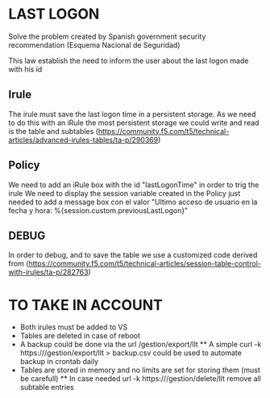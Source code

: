 # LAST LOGON
Solve the problem created by Spanish government security recommendation (Esquema Nacional de Seguridad) 

This law establish the need to inform the user about the last logon made with his id

## Irule
The irule must save the last logon time in a persistent storage. As we need to do this with an iRule the most persistent storage we could write and read is the table and subtables (https://community.f5.com/t5/technical-articles/advanced-irules-tables/ta-p/290369)

## Policy

We need to add an iRule box with the id "lastLogonTime" in order to trig the irule
We need to display the session variable created in the Policy just needed to add a message box con el valor "Ultimo acceso de usuario en la fecha y hora: %{session.custom.previousLastLogon}"

## DEBUG
In order to debug, and to save the table we use a customized code derived from  (https://community.f5.com/t5/technical-articles/session-table-control-with-irules/ta-p/282763)

# TO TAKE IN ACCOUNT
* Both irules must be added to VS
* Tables are deleted in case of reboot
* A backup could be done via the url /gestion/export/llt
** A simple curl -k https://<VirtualServerIP>/gestion/export/llt > backup.csv could be used to automate backup in crontab daily
* Tables are stored in memory and no limits are set for storing them (must be carefull)
** In case needed url -k https://<VirtualServerIP>/gestion/delete/llt remove all subtable entries

